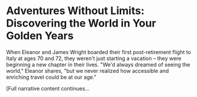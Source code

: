 # Adventures Without Limits: Discovering the World in Your Golden Years

When Eleanor and James Wright boarded their first post-retirement flight to Italy at ages 70 and 72, they weren't just starting a vacation – they were beginning a new chapter in their lives. "We'd always dreamed of seeing the world," Eleanor shares, "but we never realized how accessible and enriching travel could be at our age."

[Full narrative content continues...